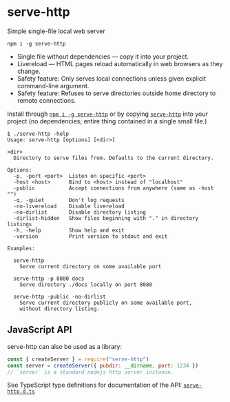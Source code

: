 # serve-http

Simple single-file local web server

`npm i -g serve-http`

- Single file without dependencies — copy it into your project.
- Livereload — HTML pages reload automatically in web browsers as they change.
- Safety feature: Only serves local connections unless given explicit command-line argument.
- Safety feature: Refuses to serve directories outside home directory to remote connections.

Install through [`npm i -g serve-http`](https://www.npmjs.com/package/serve-http) or by copying
[`serve-http`](https://raw.githubusercontent.com/rsms/serve-http/master/serve-http)
into your project (no dependencies; entire thing contained in a single small file.)

```
$ ./serve-http -help
Usage: serve-http [options] [<dir>]

<dir>
  Directory to serve files from. Defaults to the current directory.

Options:
  -p, -port <port>  Listen on specific <port>
  -host <host>      Bind to <host> instead of "localhost"
  -public           Accept connections from anywhere (same as -host "")
  -q, -quiet        Don't log requests
  -no-livereload    Disable livereload
  -no-dirlist       Disable directory listing
  -dirlist-hidden   Show files beginning with "." in directory listings
  -h, -help         Show help and exit
  -version          Print version to stdout and exit

Examples:

  serve-http
    Serve current directory on some available port

  serve-http -p 8080 docs
    Serve directory ./docs locally on port 8080

  serve-http -public -no-dirlist
    Serve current directory publicly on some available port,
    without directory listing.

```

## JavaScript API

serve-http can also be used as a library:

```js
const { createServer } = require("serve-http")
const server = createServer({ pubdir: __dirname, port: 1234 })
// `server` is a standard nodejs http server instance.
```

See TypeScript type definitions for documentation of the API:
[`serve-http.d.ts`](serve-http.d.ts)
